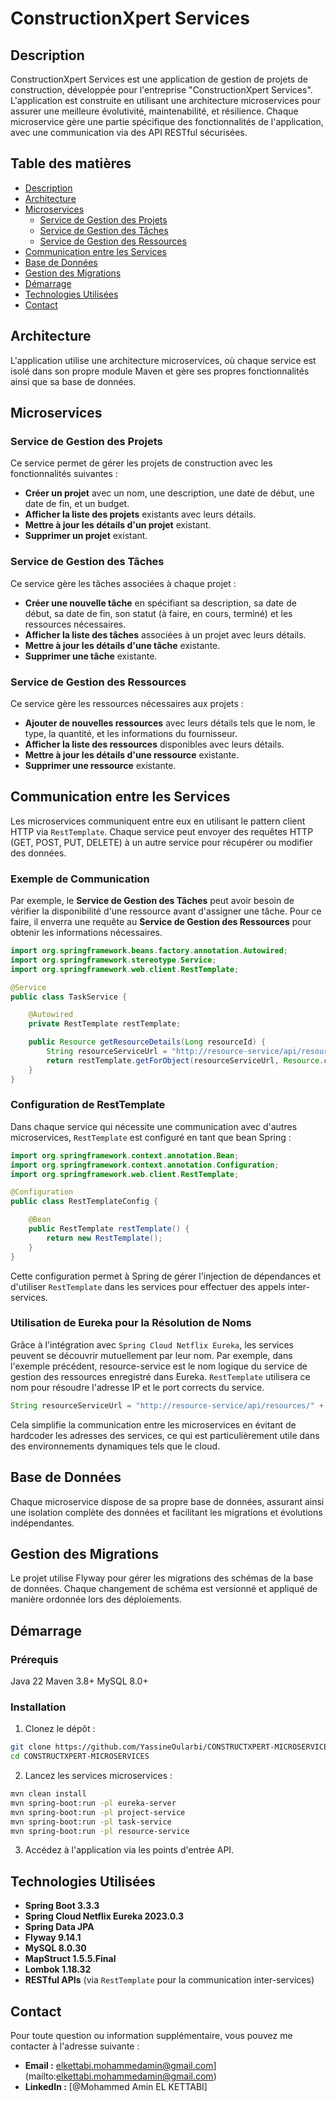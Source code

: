 # ConstructionXpert Services

## Description
ConstructionXpert Services est une application de gestion de projets de construction, développée pour l'entreprise "ConstructionXpert Services". L'application est construite en utilisant une architecture microservices pour assurer une meilleure évolutivité, maintenabilité, et résilience. Chaque microservice gère une partie spécifique des fonctionnalités de l'application, avec une communication via des API RESTful sécurisées.

## Table des matières
- [Description](#description)
- [Architecture](#architecture)
- [Microservices](#microservices)
  - [Service de Gestion des Projets](#service-de-gestion-des-projets)
  - [Service de Gestion des Tâches](#service-de-gestion-des-tâches)
  - [Service de Gestion des Ressources](#service-de-gestion-des-ressources)
- [Communication entre les Services](#communication-entre-les-services)
- [Base de Données](#base-de-données)
- [Gestion des Migrations](#gestion-des-migrations)
- [Démarrage](#démarrage)
- [Technologies Utilisées](#technologies-utilisées)
- [Contact](#contact)

## Architecture
L'application utilise une architecture microservices, où chaque service est isolé dans son propre module Maven et gère ses propres fonctionnalités ainsi que sa base de données. 

## Microservices

### Service de Gestion des Projets
Ce service permet de gérer les projets de construction avec les fonctionnalités suivantes :
- **Créer un projet** avec un nom, une description, une date de début, une date de fin, et un budget.
- **Afficher la liste des projets** existants avec leurs détails.
- **Mettre à jour les détails d'un projet** existant.
- **Supprimer un projet** existant.

### Service de Gestion des Tâches
Ce service gère les tâches associées à chaque projet :
- **Créer une nouvelle tâche** en spécifiant sa description, sa date de début, sa date de fin, son statut (à faire, en cours, terminé) et les ressources nécessaires.
- **Afficher la liste des tâches** associées à un projet avec leurs détails.
- **Mettre à jour les détails d'une tâche** existante.
- **Supprimer une tâche** existante.

### Service de Gestion des Ressources
Ce service gère les ressources nécessaires aux projets :
- **Ajouter de nouvelles ressources** avec leurs détails tels que le nom, le type, la quantité, et les informations du fournisseur.
- **Afficher la liste des ressources** disponibles avec leurs détails.
- **Mettre à jour les détails d'une ressource** existante.
- **Supprimer une ressource** existante.

## Communication entre les Services
Les microservices communiquent entre eux en utilisant le pattern client HTTP via `RestTemplate`. Chaque service peut envoyer des requêtes HTTP (GET, POST, PUT, DELETE) à un autre service pour récupérer ou modifier des données.

### Exemple de Communication
Par exemple, le **Service de Gestion des Tâches** peut avoir besoin de vérifier la disponibilité d'une ressource avant d'assigner une tâche. Pour ce faire, il enverra une requête au **Service de Gestion des Ressources** pour obtenir les informations nécessaires.

```java
import org.springframework.beans.factory.annotation.Autowired;
import org.springframework.stereotype.Service;
import org.springframework.web.client.RestTemplate;

@Service
public class TaskService {

    @Autowired
    private RestTemplate restTemplate;

    public Resource getResourceDetails(Long resourceId) {
        String resourceServiceUrl = "http://resource-service/api/resources/" + resourceId;
        return restTemplate.getForObject(resourceServiceUrl, Resource.class);
    }
}
```

### Configuration de RestTemplate
Dans chaque service qui nécessite une communication avec d'autres microservices, `RestTemplate` est configuré en tant que bean Spring :

```java
import org.springframework.context.annotation.Bean;
import org.springframework.context.annotation.Configuration;
import org.springframework.web.client.RestTemplate;

@Configuration
public class RestTemplateConfig {

    @Bean
    public RestTemplate restTemplate() {
        return new RestTemplate();
    }
}
```

Cette configuration permet à Spring de gérer l'injection de dépendances et d'utiliser `RestTemplate` dans les services pour effectuer des appels inter-services.

### Utilisation de Eureka pour la Résolution de Noms
Grâce à l'intégration avec `Spring Cloud Netflix Eureka`, les services peuvent se découvrir mutuellement par leur nom. Par exemple, dans l'exemple précédent, resource-service est le nom logique du service de gestion des ressources enregistré dans Eureka. `RestTemplate` utilisera ce nom pour résoudre l'adresse IP et le port corrects du service.

```java
String resourceServiceUrl = "http://resource-service/api/resources/" + resourceId;
```

Cela simplifie la communication entre les microservices en évitant de hardcoder les adresses des services, ce qui est particulièrement utile dans des environnements dynamiques tels que le cloud.

## Base de Données
Chaque microservice dispose de sa propre base de données, assurant ainsi une isolation complète des données et facilitant les migrations et évolutions indépendantes.

## Gestion des Migrations
Le projet utilise Flyway pour gérer les migrations des schémas de la base de données. Chaque changement de schéma est versionné et appliqué de manière ordonnée lors des déploiements.

## Démarrage
### Prérequis

Java 22
Maven 3.8+
MySQL 8.0+

### Installation
1. Clonez le dépôt :
   
```bash
git clone https://github.com/YassineOularbi/CONSTRUCTXPERT-MICROSERVICES.git
cd CONSTRUCTXPERT-MICROSERVICES
```

2. Lancez les services microservices :

```bash
mvn clean install
mvn spring-boot:run -pl eureka-server
mvn spring-boot:run -pl project-service
mvn spring-boot:run -pl task-service
mvn spring-boot:run -pl resource-service
```

3. Accédez à l'application via les points d'entrée API.

## Technologies Utilisées

- **Spring Boot 3.3.3**
- **Spring Cloud Netflix Eureka 2023.0.3**
- **Spring Data JPA**
- **Flyway 9.14.1**
- **MySQL 8.0.30**
- **MapStruct 1.5.5.Final**
- **Lombok 1.18.32**
- **RESTful APIs** (via `RestTemplate` pour la communication inter-services)

## Contact

Pour toute question ou information supplémentaire, vous pouvez me contacter à l'adresse suivante :

- **Email :** elkettabi.mohammedamin@gmail.com](mailto:elkettabi.mohammedamin@gmail.com)
- **LinkedIn :** [@Mohammed Amin EL KETTABI]



